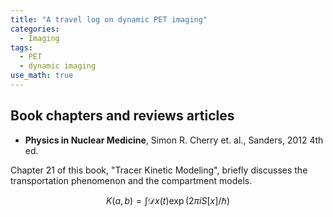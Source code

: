 ```yaml
---
title: "A travel log on dynamic PET imaging"
categories:
  - Imaging
tags:
  - PET
  - dynamic imaging
use_math: true
---
```


## Book chapters and reviews articles

- **Physics in Nuclear Medicine**, Simon R. Cherry et. al., Sanders, 2012 4th ed.

Chapter 21 of this book, "Tracer Kinetic Modeling", briefly discusses the transportation phenomenon and the compartment models.

$$
K(a,b) = \int \mathcal{D}x(t) \exp(2\pi i S[x]/\hbar)
$$